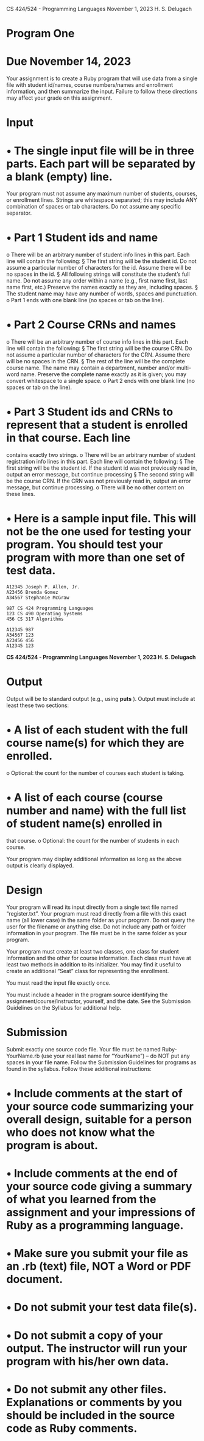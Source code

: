 
CS 424/524 - Programming Languages November 1, 2023 H. S. Delugach

# Program One

# Due November 14, 2023

Your assignment is to create a Ruby program that will use data from a single file with student
id/names, course numbers/names and enrollment information, and then summarize the input.
Failure to follow these directions may affect your grade on this assignment.

# Input

# • The single input file will be in three parts. Each part will be separated by a blank (empty) line.


Your program must not assume any maximum number of students, courses, or enrollment
lines. Strings are whitespace separated; this may include ANY combination of spaces or tab
characters. Do not assume any specific separator.

# • Part 1 Student ids and name


o There will be an arbitrary number of student info lines in this part. Each line will
contain the following:
§ The first string will be the student id. Do not assume a particular number of
characters for the id. Assume there will be no spaces in the id.
§ All following strings will constitute the student’s full name. Do not assume any
order within a name (e.g., first name first, last name first, etc.) Preserve the names
exactly as they are, including spaces.
§ The student name may have any number of words, spaces and punctuation.
o Part 1 ends with one blank line (no spaces or tab on the line).

# • Part 2 Course CRNs and names


o There will be an arbitrary number of course info lines in this part. Each line will contain
the following:
§ The first string will be the course CRN. Do not assume a particular number of
characters for the CRN. Assume there will be no spaces in the CRN.
§ The rest of the line will be the complete course name. The name may contain a
department, number and/or multi-word name. Preserve the complete name
exactly as it is given; you may convert whitespace to a single space.
o Part 2 ends with one blank line (no spaces or tab on the line).

# • Part 3 Student ids and CRNs to represent that a student is enrolled in that course. Each line


contains exactly two strings.
o There will be an arbitrary number of student registration info lines in this part. Each
line will contain the following:
§ The first string will be the student id. If the student id was not previously read in,
output an error message, but continue processing
§ The second string will be the course CRN. If the CRN was not previously read in,
output an error message, but continue processing.
o There will be no other content on these lines.

# • Here is a sample input file. This will not be the one used for testing your program. You should test your program with more than one set of test data.
```
A12345 Joseph P. Allen, Jr.
A23456 Brenda Gomez
A34567 Stephanie McGraw

987 CS 424 Programming Languages
123 CS 490 Operating Systems
456 CS 317 Algorithms

A12345 987
A34567 123
A23456 456
A12345 123
```

**CS 424/524 - Programming Languages November 1, 2023 H. S. Delugach**

# Output

Output will be to standard output (e.g., using **puts** ). Output must include at least these two sections:

# • A list of each student with the full course name(s) for which they are enrolled.


o Optional: the count for the number of courses each student is taking.

# • A list of each course (course number and name) with the full list of student name(s) enrolled in
that course.
o Optional: the count for the number of students in each course.

Your program may display additional information as long as the above output is clearly displayed.

# Design

Your program will read its input directly from a single text file named “register.txt”. Your program
must read directly from a file with this exact name (all lower case) in the same folder as your
program. Do not query the user for the filename or anything else. Do not include any path or
folder information in your program. The file must be in the same folder as your program.

Your program must create at least two classes, one class for student information and the other for
course information. Each class must have at least two methods in addition to its initializer. You
may find it useful to create an additional “Seat” class for representing the enrollment.

You must read the input file exactly once.

You must include a header in the program source identifying the assignment/course/instructor,
yourself, and the date. See the Submission Guidelines on the Syllabus for additional help.

# Submission

Submit exactly one source code file. Your file must be named Ruby-YourName.rb (use your real
last name for “YourName”) – do NOT put any spaces in your file name. Follow the Submission
Guidelines for programs as found in the syllabus. Follow these additional instructions:

# • Include comments at the start of your source code summarizing your overall design, suitable for a person who does not know what the program is about.
# • Include comments at the end of your source code giving a summary of what you learned from the assignment and your impressions of Ruby as a programming language.
# • Make sure you submit your file as an .rb (text) file, NOT a Word or PDF document.

# • Do not submit your test data file(s).

# • Do not submit a copy of your output. The instructor will run your program with his/her own data.

# • Do not submit any other files. Explanations or comments by you should be included in the source code as Ruby comments.
